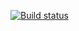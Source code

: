 [![Build status](https://ci.appveyor.com/api/projects/status/58r7vh2mhq3m3iqa?svg=true)](https://ci.appveyor.com/project/Andrej-ori/auto-dz2-3-postman-echo)
